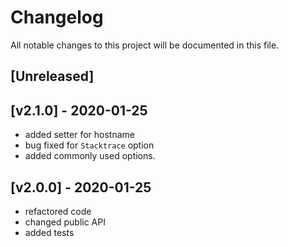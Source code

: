 # Changelog
All notable changes to this project will be documented in this file.

## [Unreleased]

## [v2.1.0] - 2020-01-25

- added setter for hostname
- bug fixed for `Stacktrace` option
- added commonly used options.

## [v2.0.0] - 2020-01-25

- refactored code
- changed public API
- added tests
